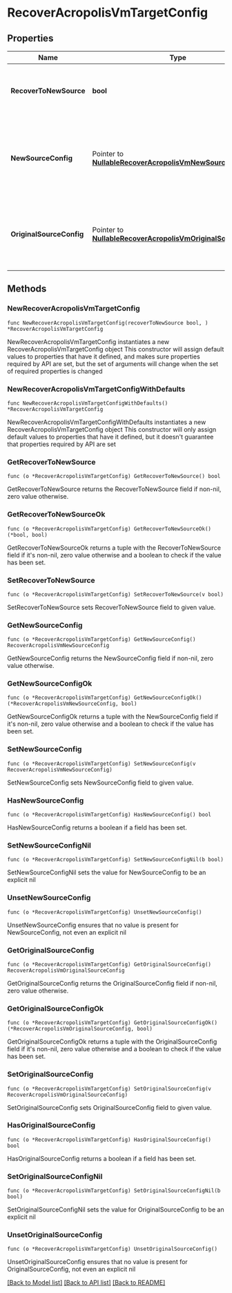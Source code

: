 # RecoverAcropolisVmTargetConfig

## Properties

Name | Type | Description | Notes
------------ | ------------- | ------------- | -------------
**RecoverToNewSource** | **bool** | Specifies the parameter whether the recovery should be performed to a new or an existing Source Target. | 
**NewSourceConfig** | Pointer to [**NullableRecoverAcropolisVmNewSourceConfig**](RecoverAcropolisVmNewSourceConfig.md) | Specifies the new destination Source configuration parameters where the VMs will be recovered. This is mandatory if recoverToNewSource is set to true. | [optional] 
**OriginalSourceConfig** | Pointer to [**NullableRecoverAcropolisVmOriginalSourceConfig**](RecoverAcropolisVmOriginalSourceConfig.md) | Specifies the Source configuration if VM&#39;s are being recovered to Original Source. If not specified, all the configuration parameters will be retained. | [optional] 

## Methods

### NewRecoverAcropolisVmTargetConfig

`func NewRecoverAcropolisVmTargetConfig(recoverToNewSource bool, ) *RecoverAcropolisVmTargetConfig`

NewRecoverAcropolisVmTargetConfig instantiates a new RecoverAcropolisVmTargetConfig object
This constructor will assign default values to properties that have it defined,
and makes sure properties required by API are set, but the set of arguments
will change when the set of required properties is changed

### NewRecoverAcropolisVmTargetConfigWithDefaults

`func NewRecoverAcropolisVmTargetConfigWithDefaults() *RecoverAcropolisVmTargetConfig`

NewRecoverAcropolisVmTargetConfigWithDefaults instantiates a new RecoverAcropolisVmTargetConfig object
This constructor will only assign default values to properties that have it defined,
but it doesn't guarantee that properties required by API are set

### GetRecoverToNewSource

`func (o *RecoverAcropolisVmTargetConfig) GetRecoverToNewSource() bool`

GetRecoverToNewSource returns the RecoverToNewSource field if non-nil, zero value otherwise.

### GetRecoverToNewSourceOk

`func (o *RecoverAcropolisVmTargetConfig) GetRecoverToNewSourceOk() (*bool, bool)`

GetRecoverToNewSourceOk returns a tuple with the RecoverToNewSource field if it's non-nil, zero value otherwise
and a boolean to check if the value has been set.

### SetRecoverToNewSource

`func (o *RecoverAcropolisVmTargetConfig) SetRecoverToNewSource(v bool)`

SetRecoverToNewSource sets RecoverToNewSource field to given value.


### GetNewSourceConfig

`func (o *RecoverAcropolisVmTargetConfig) GetNewSourceConfig() RecoverAcropolisVmNewSourceConfig`

GetNewSourceConfig returns the NewSourceConfig field if non-nil, zero value otherwise.

### GetNewSourceConfigOk

`func (o *RecoverAcropolisVmTargetConfig) GetNewSourceConfigOk() (*RecoverAcropolisVmNewSourceConfig, bool)`

GetNewSourceConfigOk returns a tuple with the NewSourceConfig field if it's non-nil, zero value otherwise
and a boolean to check if the value has been set.

### SetNewSourceConfig

`func (o *RecoverAcropolisVmTargetConfig) SetNewSourceConfig(v RecoverAcropolisVmNewSourceConfig)`

SetNewSourceConfig sets NewSourceConfig field to given value.

### HasNewSourceConfig

`func (o *RecoverAcropolisVmTargetConfig) HasNewSourceConfig() bool`

HasNewSourceConfig returns a boolean if a field has been set.

### SetNewSourceConfigNil

`func (o *RecoverAcropolisVmTargetConfig) SetNewSourceConfigNil(b bool)`

 SetNewSourceConfigNil sets the value for NewSourceConfig to be an explicit nil

### UnsetNewSourceConfig
`func (o *RecoverAcropolisVmTargetConfig) UnsetNewSourceConfig()`

UnsetNewSourceConfig ensures that no value is present for NewSourceConfig, not even an explicit nil
### GetOriginalSourceConfig

`func (o *RecoverAcropolisVmTargetConfig) GetOriginalSourceConfig() RecoverAcropolisVmOriginalSourceConfig`

GetOriginalSourceConfig returns the OriginalSourceConfig field if non-nil, zero value otherwise.

### GetOriginalSourceConfigOk

`func (o *RecoverAcropolisVmTargetConfig) GetOriginalSourceConfigOk() (*RecoverAcropolisVmOriginalSourceConfig, bool)`

GetOriginalSourceConfigOk returns a tuple with the OriginalSourceConfig field if it's non-nil, zero value otherwise
and a boolean to check if the value has been set.

### SetOriginalSourceConfig

`func (o *RecoverAcropolisVmTargetConfig) SetOriginalSourceConfig(v RecoverAcropolisVmOriginalSourceConfig)`

SetOriginalSourceConfig sets OriginalSourceConfig field to given value.

### HasOriginalSourceConfig

`func (o *RecoverAcropolisVmTargetConfig) HasOriginalSourceConfig() bool`

HasOriginalSourceConfig returns a boolean if a field has been set.

### SetOriginalSourceConfigNil

`func (o *RecoverAcropolisVmTargetConfig) SetOriginalSourceConfigNil(b bool)`

 SetOriginalSourceConfigNil sets the value for OriginalSourceConfig to be an explicit nil

### UnsetOriginalSourceConfig
`func (o *RecoverAcropolisVmTargetConfig) UnsetOriginalSourceConfig()`

UnsetOriginalSourceConfig ensures that no value is present for OriginalSourceConfig, not even an explicit nil

[[Back to Model list]](../README.md#documentation-for-models) [[Back to API list]](../README.md#documentation-for-api-endpoints) [[Back to README]](../README.md)


